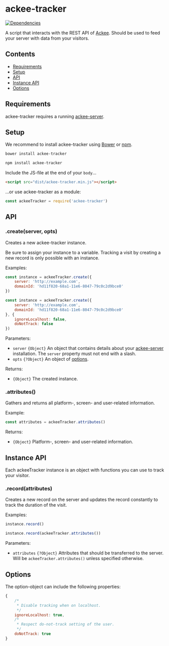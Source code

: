 # ackee-tracker

[![Dependencies](https://david-dm.org/electerious/ackee-tracker.svg)](https://david-dm.org/electerious/ackee-tracker#info=dependencies)

A script that interacts with the REST API of [Ackee](https://github.com/electerious/Ackee). Should be used to feed your server with data from your visitors.

## Contents

- [Requirements](#requirements)
- [Setup](#setup)
- [API](#api)
- [Instance API](#instance-api)
- [Options](#options)

## Requirements

ackee-tracker requires a running [ackee-server](https://github.com/electerious/ackee-server).

## Setup

We recommend to install ackee-tracker using [Bower](https://bower.io) or [npm](https://npmjs.com).

```sh
bower install ackee-tracker
```

```sh
npm install ackee-tracker
```

Include the JS-file at the end of your `body`…

```html
<script src="dist/ackee-tracker.min.js"></script>
```

…or use ackee-tracker as a module:

```js
const ackeeTracker = require('ackee-tracker')
```

## API

### .create(server, opts)

Creates a new ackee-tracker instance.

Be sure to assign your instance to a variable. Tracking a visit by creating a new record is only possible with an instance.

Examples:

```js
const instance = ackeeTracker.create({
	server: 'http://example.com',
	domainId: 'hd11f820-68a1-11e6-8047-79c0c2d9bce0'
})
```

```js
const instance = ackeeTracker.create({
	server: 'http://example.com',
	domainId: 'hd11f820-68a1-11e6-8047-79c0c2d9bce0'
}, {
	ignoreLocalhost: false,
	doNotTrack: false
})
```

Parameters:

- `server` `{Object}` An object that contains details about your [ackee-server](https://github.com/electerious/ackee-server) installation. The `server` property must not end with a slash.
- `opts` `{?Object}` An object of [options](#options).

Returns:

- `{Object}` The created instance.

### .attributes()

Gathers and returns all platform-, screen- and user-related information.

Example:

```js
const attributes = ackeeTracker.attributes()
```

Returns:

- `{Object}` Platform-, screen- and user-related information.

## Instance API

Each ackeeTracker instance is an object with functions you can use to track your visitor.

### .record(attributes)

Creates a new record on the server and updates the record constantly to track the duration of the visit.

Examples:

```js
instance.record()
```

```js
instance.record(ackeeTracker.attributes())
```

Parameters:

- `attributes` `{?Object}` Attributes that should be transferred to the server. Will be `ackeeTracker.attributes()` unless specified otherwise.

## Options

The option-object can include the following properties:

```js
{
	/*
	 * Disable tracking when on localhost.
	 */
	ignoreLocalhost: true,
	/*
	 * Respect do-not-track setting of the user.
	 */
	doNotTrack: true
}
```